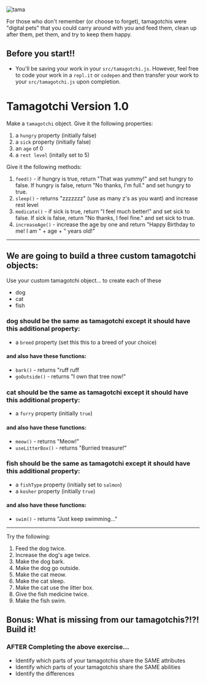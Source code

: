 ![tama](https://user-images.githubusercontent.com/6153182/33615434-2359d308-d9a8-11e7-9ac8-492bbfacd749.jpg)


For those who don't remember (or choose to forget), tamagotchis were "digital pets" that you could carry around with you and feed them, clean up after them, pet them, and try to keep them happy.

## Before you start!!

- You'll be saving your work in your `src/tamagotchi.js`. However, feel free to code your work in a `repl.it` or `codepen` and then transfer your work to your `src/tamagotchi.js` upon completion. 

# Tamagotchi Version 1.0

Make a ```tamagotchi``` object. Give it the following properties:  
1. a `hungry` property (initially false)  
2. a `sick` property (initially false)  
3. an `age` of 0  
4. a `rest level` (initally set to 5)

Give it the following methods:</br>

1. ```feed()``` - if hungry is true, return "That was yummy!" and set hungry to false.  If hungry is false, return "No thanks, I'm full." and set hungry to true.  
2. ```sleep()``` - returns "zzzzzzz" (use as many z's as you want) and increase rest level
3. ```medicate()``` - if sick is true, return "I feel much better!" and set sick to false.  If sick is false, return "No thanks, I feel fine." and set sick to true.
4. ```increaseAge()``` - increase the age by one and return "Happy Birthday to me! I am " + age + " years old!"

---

## We are going to build a three custom tamagotchi objects:
Use your custom tamagotchi object... to create each of these
- dog
- cat
- fish


### dog should be the same as tamagotchi except it should have this additional property:
-  a `breed` property (set this this to a breed of your choice)  

#### and also have these functions:
-  ```bark()``` - returns "ruff ruff  
-  ```goOutside()``` - returns "I own that tree now!"  


### cat should be the same as tamagotchi except it should have this additional property:
-  a `furry` property (initially `true`)  

#### and also have these functions:
-  ```meow()``` - returns "Meow!"  
-  ```useLitterBox()``` - returns "Burried treasure!"  

### fish should be the same as tamagotchi except it should have this additional property:
-  a `fishType` property (initially set to `salmon`)  
-  a `kosher` property (initially `true`)  

#### and also have these functions:
-  ```swim()``` - returns "Just keep swimming..."  

---

Try the following:  
1. Feed the dog twice.  
2. Increase the dog's age twice.  
3. Make the dog bark.  
4. Make the dog go outside.  
5. Make the cat meow.  
6. Make the cat sleep.  
7. Make the cat use the litter box.  
8. Give the fish medicine twice.  
9. Make the fish swim.

Bonus:  What is missing from our tamagotchis?!?!  Build it!
---

### AFTER Completing the above exercise...
- Identify which parts of your tamagotchis share the SAME attributes
- Identify which parts of your tamagotchis share the SAME abilities
- Identify the differences

